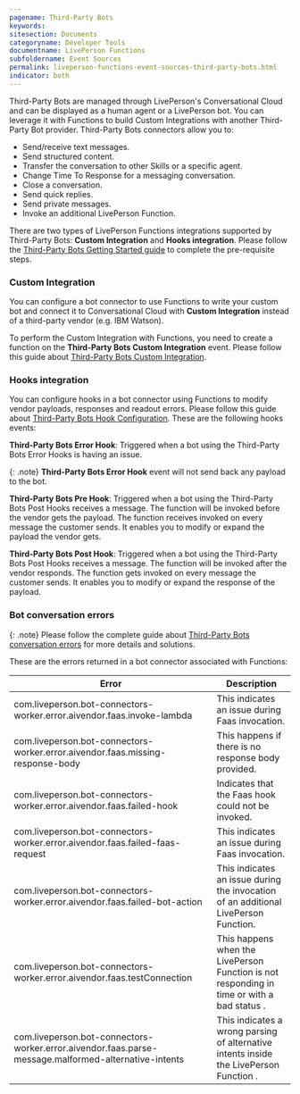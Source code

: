 ```yaml
---
pagename: Third-Party Bots
keywords:
sitesection: Documents
categoryname: Developer Tools
documentname: LivePerson Functions
subfoldername: Event Sources
permalink: liveperson-functions-event-sources-third-party-bots.html
indicator: both
---
```


Third-Party Bots are managed through LivePerson's Conversational Cloud and can be displayed as a human agent or a LivePerson bot. You can leverage it with Functions to build Custom Integrations with another Third-Party Bot provider. Third-Party Bots connectors allow you to:

* Send/receive text messages.
* Send structured content.
* Transfer the conversation to other Skills or a specific agent.
* Change Time To Response for a messaging conversation.
* Close a conversation.
* Send quick replies.
* Send private messages.
* Invoke an additional LivePerson Function.

There are two types of LivePerson Functions integrations supported by Third-Party Bots: **Custom Integration** and **Hooks integration**. Please follow the [Third-Party Bots Getting Started guide](third-party-bots-getting-started.html) to complete the pre-requisite steps.

### Custom Integration

You can configure a bot connector to use Functions to write your custom bot and connect it to Conversational Cloud with **Custom Integration** instead of a third-party vendor (e.g. IBM Watson).

To perform the Custom Integration with Functions, you need to create a function on the **Third-Party Bots Custom Integration** event. Please follow this guide about [Third-Party Bots Custom Integration](third-party-bots-custom-integration.html).

### Hooks integration

You can configure hooks in a bot connector using Functions to modify vendor payloads, responses and readout errors. Please follow this guide about [Third-Party Bots Hook Configuration](third-party-bots-hook-configuration.html). These are the following hooks events:

 **Third-Party Bots Error Hook**: Triggered when a bot using the Third-Party Bots Error Hooks is having an issue.

{: .note}
**Third-Party Bots Error Hook** event will not send back any payload to the bot.

**Third-Party Bots Pre Hook**: Triggered when a bot using the Third-Party Bots Post Hooks receives a message. The function will be invoked before the vendor gets the payload. The function receives invoked on every message the customer sends. It enables you to modify or expand the payload the vendor gets.

**Third-Party Bots Post Hook**: Triggered when a bot using the Third-Party Bots Post Hooks receives a message. The function will be invoked after the vendor responds. The function gets invoked on every message the customer sends. It enables you to modify or expand the response of the payload.

### Bot conversation errors

{: .note}
Please follow the complete guide about [Third-Party Bots conversation errors](third-party-bots-bot-conversation-errors.html) for more details and solutions.

These are the errors returned in a bot connector associated with Functions:

|Error|Description|
|--- |--- |
|com.liveperson.bot-connectors-worker.error.aivendor.faas.invoke-lambda|This indicates an issue during Faas invocation.|
|com.liveperson.bot-connectors-worker.error.aivendor.faas.missing-response-body|This happens if there is no response body provided.|
|com.liveperson.bot-connectors-worker.error.aivendor.faas.failed-hook|Indicates that the Faas hook could not be invoked.|
|com.liveperson.bot-connectors-worker.error.aivendor.faas.failed-faas-request|This indicates an issue during Faas invocation.|
|com.liveperson.bot-connectors-worker.error.aivendor.faas.failed-bot-action|This indicates an issue during the invocation of an additional LivePerson Function.|
|com.liveperson.bot-connectors-worker.error.aivendor.faas.testConnection|This happens when the LivePerson Function is not responding in time or with a bad status .|
|com.liveperson.bot-connectors-worker.error.aivendor.faas.parse-message.malformed-alternative-intents|This indicates a wrong parsing of alternative intents inside the LivePerson Function .|
